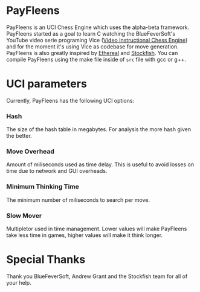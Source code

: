 # PayFleens
PayFleens is an UCI Chess Engine which uses the alpha-beta framework. PayFleens started as a goal to learn C watching the BlueFeverSoft's YouTube video serie programing Vice ([Video Instructional Chess Engine](https://www.chessprogramming.org/Vice)) and for the moment it's using Vice as codebase for move generation. PayFleens is also greatly inspired by [Ethereal](https://github.com/AndyGrant/Ethereal) and [Stockfish](https://stockfishchess.org/). You can compile PayFleens using the make file inside of `src` file with gcc or g++.

# UCI parameters

Currently, PayFleens has the following UCI options:

### Hash

The size of the hash table in megabytes. For analysis the more hash given the better.

### Move Overhead

Amount of miliseconds used as time delay. This is useful to avoid losses on time
due to network and GUI overheads.

### Minimum Thinking Time

The minimum number of miliseconds to search per move.

### Slow Mover

Multipletor used in time management. Lower values will make PayFleens take less time in games, higher values will
make it think longer.

# Special Thanks
Thank you BlueFeverSoft, Andrew Grant and the Stockfish team for all of your help.
